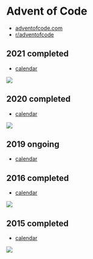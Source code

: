# Advent of Code

* [adventofcode.com](https://adventofcode.com/)
* [r/adventofcode](https://www.reddit.com/r/adventofcode/)


## 2021 completed

* [calendar](https://adventofcode.com/2021)

![](https://user-images.githubusercontent.com/997855/147392328-7c1c22a5-5490-4c80-83c8-ad0c0b1474cc.png)

## 2020 completed

* [calendar](https://adventofcode.com/2020)

![](https://user-images.githubusercontent.com/997855/103133983-1f3baf80-46f1-11eb-9f72-f6a002a30701.png)

## 2019 ongoing

* [calendar](https://adventofcode.com/2019)

## 2016 completed

* [calendar](https://adventofcode.com/2016)

![](https://user-images.githubusercontent.com/997855/173385043-6d868c3a-c54e-4846-80b2-23e3243d9987.png)

## 2015 completed

* [calendar](https://adventofcode.com/2015)

![](https://user-images.githubusercontent.com/997855/147841525-2a16610d-a342-46ba-8d91-30d865aa78a5.png)
